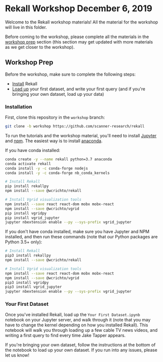 # Rekall Workshop December 6, 2019

Welcome to the Rekall workshop materials! All the material for the workshop
will live in this folder.

Before coming to the workshop, please complete all the materials in the
[workshop prep](#workshop-prep) section (this section may get updated with more
materials as we get closer to the workshop).

## Workshop Prep

Before the workshop, make sure to complete the following steps:

* [Install](#installation) Rekall
* [Load up](#your-first-dataset) your first dataset, and write your first
query (and if you're bringing your own dataset, load up your data)
<!--
* [Annotate](#data-annotation) a few ground truth examples of what you want to
query for
-->

### Installation

First, clone this repository in the `workshop` branch:
```bash
git clone -b workshop https://github.com/scanner-research/rekall
```

To run the tutorials and the workshop material, you'll need to install
[Jupyter](https://jupyter.org/install) and [npm](https://www.npmjs.com/).
The easiest way is to install
[anaconda](https://www.anaconda.com/distribution/).

If you have conda installed:
```bash
conda create -y --name rekall python=3.7 anaconda
conda activate rekall
conda install -y -c conda-forge nodejs
conda install -y -c conda-forge nb_conda_kernels

# Install Rekall
pip install rekallpy
npm install --save @wcrichto/rekall

# Install Vgrid visualization tools
npm install --save react react-dom mobx mobx-react
npm install --save @wcrichto/vgrid
pip install vgridpy
pip install vgrid_jupyter
jupyter nbextension enable --py --sys-prefix vgrid_jupyter
```

If you don't have conda installed, make sure you have Jupyter and NPM
installed, and then run these commands (note that our Python packages are
Python 3.5+ only):
```bash
# Install Rekall
pip3 install rekallpy
npm install --save @wcrichto/rekall

# Install Vgrid visualization tools
npm install --save react react-dom mobx mobx-react
npm install --save @wcrichto/vgrid
pip3 install vgridpy
pip3 install vgrid_jupyter
jupyter nbextension enable --py --sys-prefix vgrid_jupyter
```

### Your First Dataset
Once you've installed Rekall, load up the `Your First Dataset.ipynb` notebook
on your Jupyter server, and walk through it (note that you may have to change
the kernel depending on how you installed Rekall).
This notebook will walk you through loading up a few cable TV news videos, and
writing a first query to find every time Jake Tapper appears.

If you're bringing your own dataset, follow the instructions at the bottom of
the notebook to load up your own dataset.
If you run into any issues, please let us know!

<!--
### Data Annotation

Coming soon!
-->
